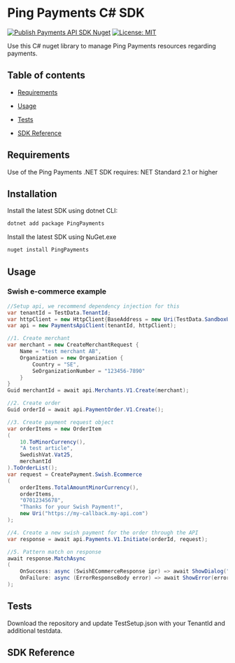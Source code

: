 
# Ping Payments C# SDK

[![Publish Payments API SDK Nuget](https://github.com/youcal/ping_csharp_sdk/actions/workflows/publish.yaml/badge.svg)](https://github.com/youcal/ping_csharp_sdk/actions/workflows/publish.yaml) [![License: MIT](https://img.shields.io/badge/License-MIT-yellow.svg)](https://opensource.org/licenses/MIT)

Use this C# nuget library to manage Ping Payments resources regarding payments.

## Table of contents

* [Requirements](#requirements)

* [Usage](#usage)

* [Tests](#tests)

* [SDK Reference](#sdk-reference)


## Requirements

Use of the Ping Payments .NET SDK requires:
NET Standard 2.1 or higher

## Installation

Install the latest SDK using dotnet CLI:

```sh
dotnet add package PingPayments
```

Install the latest SDK using NuGet.exe

```sh
nuget install PingPayments
```

## Usage



### Swish e-commerce example

```c#
//Setup api, we recommend dependency injection for this
var tenantId = TestData.TenantId;
var httpClient = new HttpClient{BaseAddress = new Uri(TestData.SandboxUri)};
var api = new PaymentsApiClient(tenantId, httpClient);

//1. Create merchant 
var merchant = new CreateMerchantRequest {
    Name = "test merchant AB",
    Organization = new Organization {
        Country = "SE",
        SeOrganizationNumber = "123456-7890"
    }
}
Guid merchantId = await api.Merchants.V1.Create(merchant);

//2. Create order
Guid orderId = await api.PaymentOrder.V1.Create();

//3. Create payment request object
var orderItems = new OrderItem
(
    10.ToMinorCurrency(), 
    "A test article", 
    SwedishVat.Vat25, 
    merchantId
).ToOrderList();
var request = CreatePayment.Swish.Ecommerce
(
    orderItems.TotalAmountMinorCurrency(), 
    orderItems,
    "07012345678",
    "Thanks for your Swish Payment!",
    new Uri("https://my-callback.my-api.com")
);

//4. Create a new swish payment for the order through the API
var response = await api.Payments.V1.Initiate(orderId, request);

//5. Pattern match on response
await response.MatchAsync
(
    OnSuccess: async (SwishECommerceResponse ipr) => await ShowDialog("Open Swish on your device..."),
    OnFailure: async (ErrorResponseBody error) => await ShowError(error)
);
```



## Tests

Download the repository and update TestSetup.json with your TenantId and additional testdata.



## SDK Reference

[//]: #  "Link anchor definitions"

[Payments API]: doc/payments_api.md

[Merchant]: doc/api_resources/payments_api/merchant.md

[Payment Orders]: doc/api_resources/payments_api/payment_order.md

[Payment]: doc/api_resources/payments_api/payment.md
